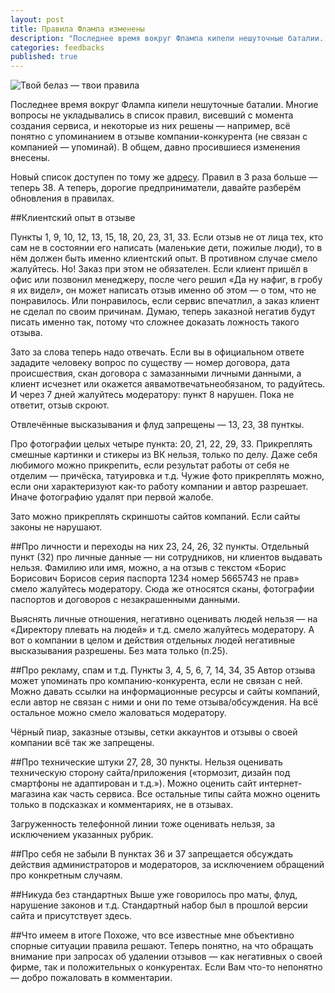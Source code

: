 ```yaml
---
layout: post
title: Правила Флампа изменены
description: "Последнее время вокруг Флампа кипели нешуточные баталии. Многие вопросы не укладывались в список правил, висевший с момента создания сервиса, и некоторые из них решены — например..."
categories: feedbacks
published: true
---
```

<img alt="Твой белаз — твои правила" src="/img/belazpravila.jpg" align="center">

Последнее время вокруг Флампа кипели нешуточные баталии. Многие вопросы не укладывались в список правил, висевший с момента создания сервиса, и некоторые из них решены — например, всё понятно с упоминанием в отзыве компании-конкурента (не связан с компанией — упоминай). В общем, давно просившиеся изменения внесены.

Новый список доступен по тому же [адресу](http://team.flamp.ru/rules). Правил в 3 раза больше — теперь 38. А теперь, дорогие предприниматели, давайте разберём обновления в правилах.

##Клиентский опыт в отзыве

Пункты 1, 9, 10, 12, 13, 15, 18, 20, 23, 31, 33. Если отзыв не от лица тех, кто сам не в состоянии его написать (маленькие дети, пожилые люди), то в нём должен быть именно клиентский опыт. В противном случае смело жалуйтесь. Но! Заказ при этом не обязателен. Если клиент пришёл в офис или позвонил менеджеру, после чего решил «Да ну нафиг, в гробу я их видел», он может написать отзыв именно об этом — о том, что не понравилось. Или понравилось, если сервис впечатлил, а заказ клиент не сделал по своим причинам. Думаю, теперь заказной негатив будут писать именно так, потому что сложнее доказать ложность такого отзыва.

Зато за слова теперь надо отвечать. Если вы в официальном ответе зададите человеку вопрос по существу — номер договора, дата происшествия, скан договора с замазанными личными данными, а клиент исчезнет или окажется аявамотвечатьнеобязаном, то радуйтесь. И через 7 дней жалуйтесь модератору: пункт 8 нарушен. Пока не ответит, отзыв скроют.

Отвлечённые высказывания и флуд запрещены — 13, 23, 38 пунткы. 

Про фотографии целых четыре пункта: 20, 21, 22, 29, 33. Прикреплять смешные картинки и стикеры из ВК нельзя, только по делу. Даже себя любимого можно прикрепить, если результат работы от себя не отделим — причёска, татуировка и т.д. Чужие фото прикреплять можно, если они характеризуют как-то работу компании и автор разрешает. Иначе фотографию удалят при первой жалобе.

Зато можно прикреплять скриншоты сайтов компаний. Если сайты законы не нарушают.

##Про личности и переходы на них
23, 24, 26, 32 пункты.
Отдельный пункт (32) про личные данные — ни сотрудников, ни клиентов выдавать нельзя. Фамилию или имя, можно, а на отзыв с текстом «Борис Борисович Борисов серия паспорта  1234 номер 5665743 не прав» смело жалуйтесь модератору. Сюда же относятся сканы, фотографии паспортов и договоров с незакрашенными данными.

Выяснять личные отношения, негативно оценивать людей нельзя — на «Директору плевать на людей» и т.д. смело жалуйтесь модератору. А вот о компании в целом и действия отдельных людей негативные высказывания разрешены. Без мата только (п.25).

##Про рекламу, спам и т.д.
Пункты 3, 4, 5, 6, 7, 14, 34, 35
Автор отзыва может упоминать про компанию-конкурента, если не связан с ней. Можно давать ссылки на информационные ресурсы и сайты компаний, если автор не связан с ними и они по теме отзыва/обсуждения. На всё остальное можно смело жаловаться модератору.

Чёрный пиар, заказные отзывы, сетки аккаунтов и отзывы о своей компании всё так же запрещены.

##Про технические штуки
27, 28, 30 пункты. Нельзя оценивать техническую сторону сайта/приложения («тормозит, дизайн под смартфоны не адаптирован и т.д.»). Можно оценить сайт интернет-магазина как часть сервиса. Все остальные типы сайта можно оценить только в подсказках и комментариях, не в отзывах.

Загруженность телефонной линии тоже оценивать нельзя, за исключением указанных рубрик.

##Про себя не забыли
В пунктах 36 и 37 запрещается обсуждать действия администраторов и модераторов, за исключением обращений про конкретным случаям.

##Никуда без стандартных
Выше уже говорилось про маты, флуд, нарушение законов и т.д. Стандартный набор был в прошлой версии сайта и присутствует здесь.

##Что имеем в итоге
Похоже, что все известные мне объективно спорные ситуации правила решают. Теперь понятно, на что обращать внимание при запросах об удалении отзывов — как негативных о своей фирме, так и положительных о конкурентах. Если Вам что-то непонятно — добро пожаловать в комментарии.
